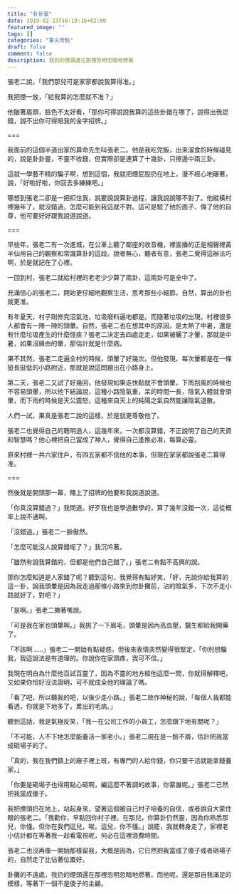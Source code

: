 ```yaml
---
title: "卦卦靈"
date: 2019-02-23T16:19:16+02:00
featured_image: ""
tags: []
categories: "筆尖奇點"
draft: false
comment: false
description: 我扔的煙頭還在那裡忽明忽暗地燃著
---
```


張老二說，「我們那兒可是家家都說我算得准。」

我把煙一放，「給我算的怎麼就不准？」

他皺著眉頭，臉色不太好看，「那你可得說說我算的這些卦錯在哪了，說得出我認錯，說不出你可得賠我的金字招牌。」

===

我面前的這個半道出家的算命先生叫張老二。他是我吃完飯，出來溜食的時候碰見的，說是卦卦靈，不靈不收錢，但實際卻是連算了十幾卦，只擦邊中兩三卦。

這就一學藝不精的騙子啊，想到這個，我就把煙屁股扔在地上，漫不經心地碾著，說，「好啦好啦，你回去多練練吧。」

哪想到張老二卻是一把扣住我，說要說說算卦過程，讓我說說哪不對了。他縱橫村裡幾年了，就沒錯過，怎麼可能到我這就不對。這可是駁了他的面子、傷了他的自尊，他可要好好跟我說道說道。

===

早些年，張老二有一次進城，在公車上聽了鄰座的收音機，裡面播的正是相聲裡黃半仙用自己的觀察和常識算卦的這段。說者無心，聽者有意，張老二覺得這辦法巧啊，於是就記在了心裡。

一回到村，張老二就給村裡的老老少少算了兩卦，這兩卦可是全中了。

充滿信心的張老二，開始更仔細地觀察生活，思考那些小細節。自然，算出的卦也就更准。

有年夏天，村子剛修完沼氣池，垃圾廢料遍地都是。而隨著垃圾的出現，村裡很多人都會有一陣一陣的頭暈。自然，張老二也在想其中的原因，是太熱了中暑，還是有什麼垃圾產生的什麼怪疾？張老二決定去四處走走，如果被曬了才暈，那就是中暑，如果沒緣由的暈，那估計就是什麼病。

果不其然，張老二走遍全村的時候，頭暈了好幾次。但他發現，每次暈都是在一條挺長挺低的小路附近，那就是說這問題出在小路身上。

第二天，張老二又試了好幾回，他發現如果走快點就不會頭暈，下雨刮風的時候也不容易頭暈，所以他下結論說，這種小路陰氣重，呆的時間一長，陰氣入體就會頭暈，而下雨的時候是天公震怒，這種來自天上的純陽之氣自然能讓陰氣退散。

人們一試，果真是張老二說的這樣，於是就更尊敬他了。

張老二也覺得自己的聰明過人，這幾年來，一次都沒算錯，不正說明了自己的天資和智慧嗎？他心裡把自己當成了神人，覺得自己逢推必准，每算必靈。

原來村裡一共六家住戶，有四五家都不信他的本事，但現在家家都說張老二算得准。

===

然後就是開頭那一幕，賭上了招牌的他要和我說道說道。

「你真沒算錯過？」我問道。好歹我也是學過數學的，算了幾年沒錯一次，這從概率上說不通啊。

「沒錯過。」張老二一臉傲然。

「怎麼可能沒人說算錯呢了？」我沉吟著。

「雖然有說我算錯的，但都是他們自己錯了。」張老二有點不高興的說。

那你怎麼知道是人家錯了呢？聽到這句，我覺得有點好笑，「好，先說你給我算的這一卦，說我頭暈是因為我走過那條小路來到你卦攤前，沾的陰氣多，下次不走小路就好了，對吧？」

「是啊。」張老二撇著嘴說。

「可是我在家也頭暈啊。」我挑了一下眉毛，頭暈是因內高血壓，醫生都給我開藥了。

「不該啊……」張老二一開始有點疑惑，但後來表情突然變得很堅定，「你別想騙我，我這說法是有道理的。你說你在家頭疼，我可不信。」

我現在明白為什麼他百試百靈了，因為不靈的地方經他這麼一問，你就得解釋吧，又如果你恰好沒法證明，可不就成全他的理論了嗎。

「看了吧，所以聽我的吧，以後少走小路。」張老二故作神秘的說，「每個人我都能看透，你就是下地多了，累出的毛病。」

聽到這話，我是氣極反笑，「我一在公司工作的小員工，怎麼跟下地有關呢？」

「不可能，人不下地怎麼能養活一家老小。」張老二現在是一臉不屑，估計把我當成砸場子的了。

「真的，我在我們鎮上的廠子裡上班，有專門的人給你錢，你只要干活就能拿錢養家。」

「你要是砸場子也得用點心砸啊，編這麼不著調的故事，你蒙誰呢。」張老二已然把我當成傻子。

我把煙頭扔在地上，站起身來，望著這個被自己村子培養的自信，或者說自大蒙住眼的張老二。「我勸你，早點回你村子裡。在那兒，你算卦仍然靈，因為你熟悉那兒，你懂。但你在我們這兒，唉。這兒，你不懂。」說罷，我就轉身走了，家裡老小估計都在等著我一起看電視呢，何必在這裡浪費時間。

張老二也沒再像一開始那樣留我，大概是因為，它已然把我當成了傻子或者砸場子的，自然走了比佔著位置好。

卦攤的不遠處，我扔的煙頭還在那裡忽明忽暗地燃著。而他呢，還是那自我滿足的模樣，等著下一個不是傻子的主顧。
